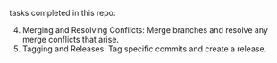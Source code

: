 tasks completed in this repo:

4. Merging and Resolving Conflicts: Merge branches and resolve any merge conflicts that
   arise.
5. Tagging and Releases: Tag specific commits and create a release.
